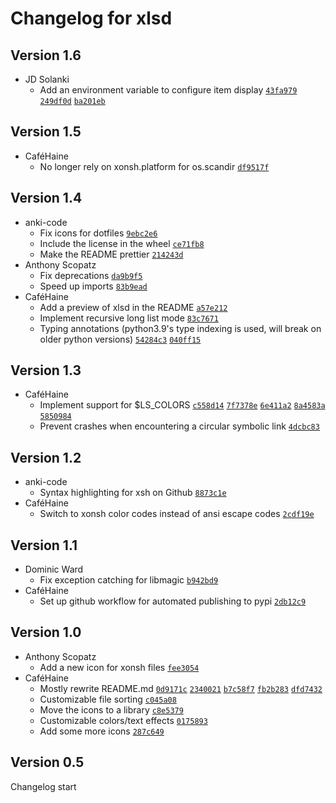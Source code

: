 # Changelog for xlsd
## Version 1.6
- JD Solanki
  - Add an environment variable to configure item display
[`43fa979`](https://github.com/cafehaine/xontrib-xlsd/commit/43fa979f887c97bfd52ab3e7daf99e7b93614dd6)
[`249df0d`](https://github.com/cafehaine/xontrib-xlsd/commit/249df0dd46e052e669c07d42a44e711943c54558)
[`ba201eb`](https://github.com/cafehaine/xontrib-xlsd/commit/ba201eb7ec8d3a38bee8832eced7726e4e714142)
## Version 1.5
- CaféHaine
  - No longer rely on xonsh.platform for os.scandir
[`df9517f`](https://github.com/cafehaine/xontrib-xlsd/commit/df9517f3ab33e3a030cca0472ccf511566d7076f)
## Version 1.4
- anki-code
  - Fix icons for dotfiles
[`9ebc2e6`](https://github.com/cafehaine/xontrib-xlsd/commit/9ebc2e6da03293c792e28f38b95c7c64eeb459bf)
  - Include the license in the wheel
[`ce71fb8`](https://github.com/cafehaine/xontrib-xlsd/commit/ce71fb8d6759178835172dae8318dce4ac0808ea)
  - Make the README prettier
[`214243d`](https://github.com/cafehaine/xontrib-xlsd/commit/214243d14033665def066bd53c9e52c25c5ad01c)
- Anthony Scopatz
  - Fix deprecations
[`da9b9f5`](https://github.com/cafehaine/xontrib-xlsd/commit/da9b9f592f34fd530447c6dc9590989110709541)
  - Speed up imports
[`83b9ead`](https://github.com/cafehaine/xontrib-xlsd/commit/83b9ead973f27d36b7a69af584991235b3caa1f6)
- CaféHaine
  - Add a preview of xlsd in the README
[`a57e212`](https://github.com/cafehaine/xontrib-xlsd/commit/a57e212769bb1b09d47c17177ee164faf46c7b00)
  - Implement recursive long list mode
[`83c7671`](https://github.com/cafehaine/xontrib-xlsd/commit/83c7671bd9cde006c21c2bdb14c740eacebd7243)
  - Typing annotations (python3.9's type indexing is used, will break on older python versions)
[`54284c3`](https://github.com/cafehaine/xontrib-xlsd/commit/54284c35a1958c89d2aa5aa565abdb2a2d58ba2c)
[`040ff15`](https://github.com/cafehaine/xontrib-xlsd/commit/040ff1573af7d70668e8c49e5485b65069f8aba0)
## Version 1.3
- CaféHaine
  - Implement support for $LS\_COLORS
[`c558d14`](https://github.com/cafehaine/xontrib-xlsd/commit/c558d140590908e2aacba165efd26479cc59a32c)
[`7f7378e`](https://github.com/cafehaine/xontrib-xlsd/commit/7f7378ede21754bf31374aa479066db18ff502ac)
[`6e411a2`](https://github.com/cafehaine/xontrib-xlsd/commit/6e411a247719f1503f507e41ae09239ccbda0eb4)
[`8a4583a`](https://github.com/cafehaine/xontrib-xlsd/commit/8a4583afda65359540d75dc7bb7153c6ecadbe12)
[`5850984`](https://github.com/cafehaine/xontrib-xlsd/commit/5850984578d271febfc6403e4ed9712ca594c021)
  - Prevent crashes when encountering a circular symbolic link
[`4dcbc83`](https://github.com/cafehaine/xontrib-xlsd/commit/4dcbc837c558e2967d82c0eebef15dc45bfba8a3)
## Version 1.2
- anki-code
  - Syntax highlighting for xsh on Github
[`8873c1e`](https://github.com/cafehaine/xontrib-xlsd/commit/8873c1edb2d2fa635d531ba1198f582cc9cad9c0)
- CaféHaine
  - Switch to xonsh color codes instead of ansi escape codes
[`2cdf19e`](https://github.com/cafehaine/xontrib-xlsd/commit/2cdf19ed9bb74cc7c16b97325997cda9944ef4e7)
## Version 1.1
- Dominic Ward
  - Fix exception catching for libmagic
[`b942bd9`](https://github.com/cafehaine/xontrib-xlsd/commit/b942bd9eb51c1283975b6aaa131c5ed6f284d51b)
- CaféHaine
  - Set up github workflow for automated publishing to pypi
[`2db12c9`](https://github.com/cafehaine/xontrib-xlsd/commit/2db12c93c9df012201f87972a636b12375bc2c93)
## Version 1.0
- Anthony Scopatz
  - Add a new icon for xonsh files
[`fee3054`](https://github.com/cafehaine/xontrib-xlsd/commit/ffe3054bcec8a99f80150f9e0655e9ae0b01cc5c)
- CaféHaine
  - Mostly rewrite README.md
[`0d9171c`](https://github.com/cafehaine/xontrib-xlsd/commit/0d9171c623551fa08502133b93b79d7f2b23a4cb)
[`2340021`](https://github.com/cafehaine/xontrib-xlsd/commit/23400213da72d83559b410ca38943b05f5ca4d10)
[`b7c58f7`](https://github.com/cafehaine/xontrib-xlsd/commit/b7c58f780f30a52793d8dcee84ed2a031c3c8215)
[`fb2b283`](https://github.com/cafehaine/xontrib-xlsd/commit/fb2b283210f0cce7cbd998a8c2900f8a3b10173c)
[`dfd7432`](https://github.com/cafehaine/xontrib-xlsd/commit/dfd7432c53a10631233a1242780c5c7094d06b33)
  - Customizable file sorting
[`c045a08`](https://github.com/cafehaine/xontrib-xlsd/commit/c045a081d901f4257d75c5c9d91c1c3cb626e9ae)
  - Move the icons to a library
[`c8e5379`](https://github.com/cafehaine/xontrib-xlsd/commit/c8e537939af451f844bdba938694fc35411b253d)
  - Customizable colors/text effects
[`0175893`](https://github.com/cafehaine/xontrib-xlsd/commit/0175893232a15804e789cfcc1568480808ff75ec)
  - Add some more icons
[`287c649`](https://github.com/cafehaine/xontrib-xlsd/commit/287c649ad59b40055cab9c2aa1adb5cbbd909d27)
## Version 0.5
Changelog start
